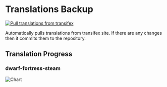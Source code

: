 # Translations Backup

[![Pull translations from transifex](https://github.com/dfint/translations-backup/actions/workflows/pull-translations.yml/badge.svg)](https://github.com/dfint/translations-backup/actions/workflows/pull-translations.yml)

Automatically pulls translations from transifex site. If there are any changes then it commits them to the repository.

## Translation Progress

### dwarf-fortress-steam

![Chart](https://quickchart.io/chart/render/sf-4b0f72ba-d262-4a48-9f32-13b5de3dc07c)
<!--
### dwarf-fortress

![Chart](https://quickchart.io/chart/render/sf-5706f63d-00f8-49ff-94e5-456bbb1e5286)
-->